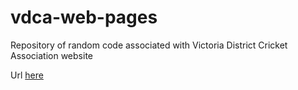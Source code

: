 # vdca-web-pages

Repository of random code associated with Victoria District Cricket Association website

Url <a href="https://www.vdca.ca/">here</a>
